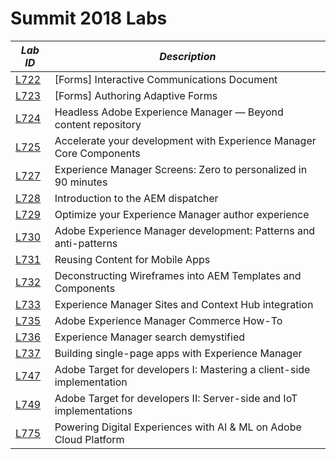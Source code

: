 # Summit 2018 Labs

| *Lab ID* | *Description* |
|---|---|
| [L722](../../tree/L722) | [Forms] Interactive Communications Document |
| [L723](../../tree/L722) | [Forms] Authoring Adaptive Forms |
| [L724](../../tree/L724) | Headless Adobe Experience Manager — Beyond content repository |
| [L725](../../tree/L725) | Accelerate your development with Experience Manager Core Components |
| [L727](../../tree/L727) | Experience Manager Screens: Zero to personalized in 90 minutes |
| [L728](../../tree/L728) | Introduction to the AEM dispatcher |
| [L729](../../tree/L729) | Optimize your Experience Manager author experience |
| [L730](../../tree/L730) | Adobe Experience Manager development: Patterns and anti-patterns |
| [L731](../../tree/L731) | Reusing Content for Mobile Apps |
| [L732](../../tree/L732) | Deconstructing	Wireframes	into	AEM	Templates	and Components |
| [L733](../../tree/L733) | Experience Manager Sites and Context Hub integration |
| [L735](../../tree/L735) | Adobe Experience Manager Commerce How-To |
| [L736](../../tree/L736) | Experience Manager search demystified |
| [L737](../../tree/L737) | Building single-page apps with Experience Manager |
| [L747](../../tree/L747) | Adobe Target for developers I: Mastering a client-side implementation |
| [L749](../../tree/L749) | Adobe Target for developers II: Server-side and IoT implementations |
| [L775](../../tree/L775) | Powering Digital Experiences with AI & ML on Adobe Cloud Platform |
